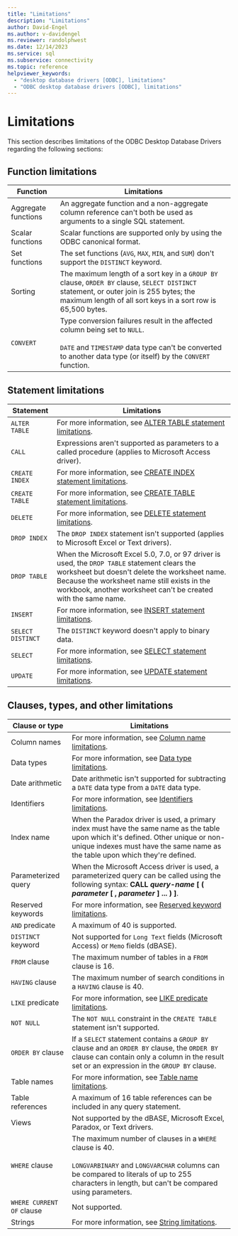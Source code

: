 ```yaml
---
title: "Limitations"
description: "Limitations"
author: David-Engel
ms.author: v-davidengel
ms.reviewer: randolphwest
ms.date: 12/14/2023
ms.service: sql
ms.subservice: connectivity
ms.topic: reference
helpviewer_keywords:
  - "desktop database drivers [ODBC], limitations"
  - "ODBC desktop database drivers [ODBC], limitations"
---
```

# Limitations

This section describes limitations of the ODBC Desktop Database Drivers regarding the following sections:

## Function limitations

| Function | Limitations |
| --- | --- |
| Aggregate functions | An aggregate function and a non-aggregate column reference can't both be used as arguments to a single SQL statement. |
| Scalar functions | Scalar functions are supported only by using the ODBC canonical format. |
| Set functions | The set functions (`AVG`, `MAX`, `MIN`, and `SUM`) don't support the `DISTINCT` keyword. |
| Sorting | The maximum length of a sort key in a `GROUP BY` clause, `ORDER BY` clause, `SELECT DISTINCT` statement, or outer join is 255 bytes; the maximum length of all sort keys in a sort row is 65,500 bytes. |
| `CONVERT` | Type conversion failures result in the affected column being set to `NULL`.<br /><br />`DATE` and `TIMESTAMP` data type can't be converted to another data type (or itself) by the `CONVERT` function. |

## Statement limitations

| Statement | Limitations |
| --- | --- |
| `ALTER TABLE` | For more information, see [ALTER TABLE statement limitations](alter-table-statement-limitations.md). |
| `CALL` | Expressions aren't supported as parameters to a called procedure (applies to Microsoft Access driver). |
| `CREATE INDEX` | For more information, see [CREATE INDEX statement limitations](create-index-statement-limitations.md). |
| `CREATE TABLE` | For more information, see [CREATE TABLE statement limitations](create-table-statement-limitations.md). |
| `DELETE` | For more information, see [DELETE statement limitations](delete-statement-limitations.md). |
| `DROP INDEX` | The `DROP INDEX` statement isn't supported (applies to Microsoft Excel or Text drivers). |
| `DROP TABLE` | When the Microsoft Excel 5.0, 7.0, or 97 driver is used, the `DROP TABLE` statement clears the worksheet but doesn't delete the worksheet name. Because the worksheet name still exists in the workbook, another worksheet can't be created with the same name. |
| `INSERT` | For more information, see [INSERT statement limitations](insert-statement-limitations.md). |
| `SELECT DISTINCT` | The `DISTINCT` keyword doesn't apply to binary data. |
| `SELECT` | For more information, see [SELECT statement limitations](select-statement-limitations.md). |
| `UPDATE` | For more information, see [UPDATE statement limitations](update-statement-limitations.md). |

## Clauses, types, and other limitations

| Clause or type | Limitations |
| --- | --- |
| Column names | For more information, see [Column name limitations](column-name-limitations.md). |
| Data types | For more information, see [Data type limitations](data-type-limitations.md). |
| Date arithmetic | Date arithmetic isn't supported for subtracting a `DATE` data type from a `DATE` data type. |
| Identifiers | For more information, see [Identifiers limitations](identifiers-limitations.md). |
| Index name | When the Paradox driver is used, a primary index must have the same name as the table upon which it's defined. Other unique or non-unique indexes must have the same name as the table upon which they're defined. |
| Parameterized query | When the Microsoft Access driver is used, a parameterized query can be called using the following syntax: **CALL *query-name* [ ( *parameter* [ , *parameter* ] ... ) ]**. |
| Reserved keywords | For more information, see [Reserved keyword limitations](reserved-word-limitations.md). |
| `AND` predicate | A maximum of 40 is supported. |
| `DISTINCT` keyword | Not supported for `Long Text` fields (Microsoft Access) or `Memo` fields (dBASE). |
| `FROM` clause | The maximum number of tables in a `FROM` clause is 16. |
| `HAVING` clause | The maximum number of search conditions in a `HAVING` clause is 40. |
| `LIKE` predicate | For more information, see [LIKE predicate limitations](like-predicate-limitations.md). |
| `NOT NULL` | The `NOT NULL` constraint in the `CREATE TABLE` statement isn't supported. |
| `ORDER BY` clause | If a `SELECT` statement contains a `GROUP BY` clause and an `ORDER BY` clause, the `ORDER BY` clause can contain only a column in the result set or an expression in the `GROUP BY` clause. |
| Table names | For more information, see [Table name limitations](table-name-limitations.md). |
| Table references | A maximum of 16 table references can be included in any query statement. |
| Views | Not supported by the dBASE, Microsoft Excel, Paradox, or Text drivers. |
| `WHERE` clause | The maximum number of clauses in a `WHERE` clause is 40.<br /><br />`LONGVARBINARY` and `LONGVARCHAR` columns can be compared to literals of up to 255 characters in length, but can't be compared using parameters. |
| `WHERE CURRENT OF` clause | Not supported. |
| Strings | For more information, see [String limitations](string-limitations.md). |
